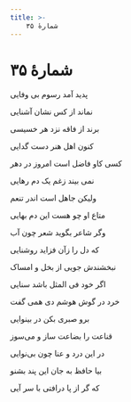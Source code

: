 ```yaml
---
title: >-
    شمارهٔ ۳۵
---
```

# شمارهٔ ۳۵

<div class="b" id="bn1"><div class="m1"><p>پدید آمد رسوم بی وفایی</p></div>
<div class="m2"><p>نماند از کس نشان آشنایی</p></div></div>
<div class="b" id="bn2"><div class="m1"><p>برند از فاقه نزد هر خسیسی</p></div>
<div class="m2"><p>کنون اهل هنر دست گدایی</p></div></div>
<div class="b" id="bn3"><div class="m1"><p>کسی کاو فاضل است امروز در دهر</p></div>
<div class="m2"><p>نمی بیند زغم یک دم رهایی</p></div></div>
<div class="b" id="bn4"><div class="m1"><p>ولیکن جاهل است اندر تنعم</p></div>
<div class="m2"><p>متاع او چو هست این دم بهایی</p></div></div>
<div class="b" id="bn5"><div class="m1"><p>وگر شاعر بگوید شعر چون آب</p></div>
<div class="m2"><p>که دل را زآن فزاید روشنایی</p></div></div>
<div class="b" id="bn6"><div class="m1"><p>نبخشندش جویی از بخل و امساک</p></div>
<div class="m2"><p>اگر خود فی المثل باشد سنایی</p></div></div>
<div class="b" id="bn7"><div class="m1"><p>خرد در گوش هوشم دی همی گفت</p></div>
<div class="m2"><p>برو صبری بکن در بینوایی</p></div></div>
<div class="b" id="bn8"><div class="m1"><p>قناعت را بضاعت ساز و می‌سوز</p></div>
<div class="m2"><p>در این درد و عنا چون بی‌نوایی</p></div></div>
<div class="b" id="bn9"><div class="m1"><p>بیا حافظ به جان این پند بشنو</p></div>
<div class="m2"><p>که گر از پا درافتی با سر آیی</p></div></div>

